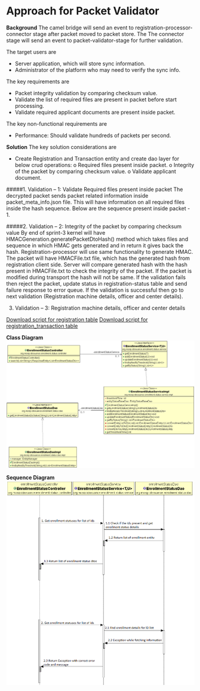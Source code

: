 # Approach for Packet Validator

**Background**
The camel bridge will send an event to registration-processor-connector stage after packet moved to packet store. The The connector stage will send an event to packet-validator-stage for further validation.

The target users are
-	Server application, which will store sync information.
-	Administrator of the platform who may need to verify the sync info.

The key requirements are
-	Packet integrity validation by comparing checksum value.
-	Validate the list of required files are present in packet before start processing.
-	Validate required applicant documents are present inside packet.

The key non-functional requirements are
-	Performance: Should validate hundreds of packets per second.



**Solution**
The key solution considerations are
-	Create Registration and Transaction entity and create dao layer for below crud operations:
o	Required files present inside packet.
o	Integrity of the packet by comparing checksum value.
o	Validate applicant document.

#####1.	Validation – 1: Validate Required files present inside packet
The decrypted packet sends packet related information inside packet_meta_info.json file. This will have information on all required files inside the hash sequence. Below are the sequence present inside packet -
1. 


#####2.	Validation – 2: Integrity of the packet by comparing checksum value
By end of sprint-3 kernel will have HMACGeneration.generatePacketDtoHash() method which takes files and sequence in which HMAC gets generated and in return it gives back the hash. Registration-processor will use same functionality to generate HMAC. The packet will have HMACFile.txt file, which has the generated hash from registration client side. Server will compare generated hash with the hash present in HMACFile.txt to check the integrity of the packet. If the packet is modified during transport the hash will not be same.
	If the validation fails then reject the packet, update status in registration-status table and send failure response to error queue.
	If the validation is successful then go to next validation (Registration machine details, officer and center details).

3.	Validation – 3: Registration machine details, officer and center details


[Download script for registration table](https://github.com/mosip/mosip/tree/DEV/design/registration-processor/_scripts/regprc-registration_v003.zip)
[Download script for registration_transaction table](https://github.com/mosip/mosip/tree/DEV/design/registration-processor/_scripts/regprc-registration_transaction_v003.zip)

**Class Diagram**
![Registration status class diagram](_images/registration_status_class_diagram.png)

**Sequence Diagram**
![Registration status sequence diagram](_images/registration_status_seq_diagram.png)
